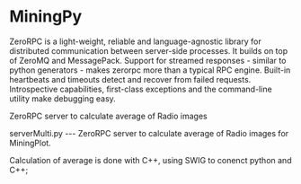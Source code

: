 # MiningPy

ZeroRPC is a light-weight, reliable and language-agnostic library for distributed communication between server-side processes. It builds on top of ZeroMQ and MessagePack. Support for streamed responses - similar to python generators - makes zerorpc more than a typical RPC engine. Built-in heartbeats and timeouts detect and recover from failed requests. Introspective capabilities, first-class exceptions and the command-line utility make debugging easy.

ZeroRPC server to calculate average of Radio images

serverMulti.py --- ZeroRPC server to calculate average of Radio images for MiningPlot. 

Calculation of average is done with C++, using SWIG to conenct python and C++;
